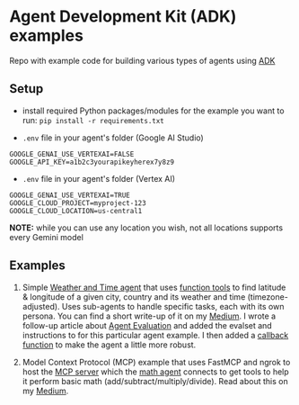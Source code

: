 # Agent Development Kit (ADK) examples

Repo with example code for building various types of agents using [ADK](https://google.github.io/adk-docs/)

## Setup
- install required Python packages/modules for the example you want to run: `pip install -r requirements.txt`

- `.env` file in your agent's folder (Google AI Studio)
```
GOOGLE_GENAI_USE_VERTEXAI=FALSE
GOOGLE_API_KEY=a1b2c3yourapikeyherex7y8z9
```

- `.env` file in your agent's folder (Vertex AI)
```
GOOGLE_GENAI_USE_VERTEXAI=TRUE
GOOGLE_CLOUD_PROJECT=myproject-123
GOOGLE_CLOUD_LOCATION=us-central1
```
**NOTE:** while you can use any location you wish, not all locations supports every Gemini model


## Examples
1. Simple [Weather and Time agent](./01_weather_time_agent/) that uses [function tools](https://google.github.io/adk-docs/tools/function-tools/) to find latitude & longitude of a given city, country and its weather and time (timezone-adjusted).  Uses sub-agents to handle specific tasks, each with its own persona.  You can find a short write-up of it on my [Medium](https://medium.com/google-cloud/getting-started-with-agent-development-kit-function-tools-3f038ee646ea).  I wrote a follow-up article about [Agent Evaluation](https://medium.com/google-cloud/testing-with-agent-development-kit-agent-evaluations-76a9eec27965) and added the evalset and instructions to for this particular agent example. I then added a [callback function](https://medium.com/google-cloud/developing-with-agent-development-kit-using-callbacks-7a6285139432) to make the agent a little more robust.

2. Model Context Protocol (MCP) example that uses FastMCP and ngrok to host the [MCP server](./02_math_agent_w_fastmcp/mcp_server/) which the [math agent](./02_math_agent_w_fastmcp/) connects to get tools to help it perform basic math (add/subtract/multiply/divide). Read about this on my [Medium](https://medium.com/google-cloud/developing-with-agent-development-kit-featuring-fastmcp-ngrok-807c552b90fd).
